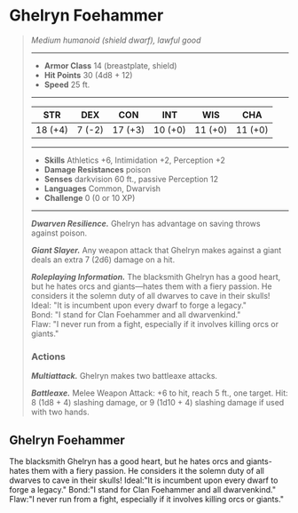 # Ghelryn Foehammer
>*Medium humanoid (shield dwarf), lawful good*
>___
>- **Armor Class** 14 (breastplate, shield)
>- **Hit Points** 30 (4d8 + 12)
>- **Speed** 25 ft.
>___
>|STR|DEX|CON|INT|WIS|CHA|
>|:---:|:---:|:---:|:---:|:---:|:---:|
>|18 (+4)|7 (-2)|17 (+3)|10 (+0)|11 (+0)|11 (+0)|
>___
>- **Skills** Athletics +6, Intimidation +2, Perception +2
>- **Damage Resistances** poison
>- **Senses** darkvision 60 ft., passive Perception 12
>- **Languages** Common, Dwarvish
>- **Challenge** 0 (0 or 10 XP)
>___
>***Dwarven Resilience.*** Ghelryn has advantage on saving throws against poison.  
>
>***Giant Slayer.*** Any weapon attack that Ghelryn makes against a giant deals an extra 7 (2d6) damage on a hit.  
>
>***Roleplaying Information.*** The blacksmith Ghelryn has a good heart, but he hates orcs and giants—hates them with a fiery passion. He considers it the solemn duty of all dwarves to cave in their skulls!  
>Ideal: "It is incumbent upon every dwarf to forge a legacy."  
>Bond: "I stand for Clan Foehammer and all dwarvenkind."  
>Flaw: "I never run from a fight, especially if it involves killing orcs or giants."  
>
>### Actions
>***Multiattack.*** Ghelryn makes two battleaxe attacks.  
>
>***Battleaxe.*** Melee Weapon Attack: +6 to hit, reach 5 ft., one target. Hit: 8 (1d8 + 4) slashing damage, or 9 (1d10 + 4) slashing damage if used with two hands.
## Ghelryn Foehammer
The blacksmith Ghelryn has a good heart, but he hates orcs and giants-hates them with a fiery passion. He considers it the solemn duty of all dwarves to cave in their skulls!
Ideal:"It is incumbent upon every dwarf to forge a legacy."
Bond:"I stand for Clan Foehammer and all dwarvenkind."
Flaw:"I never run from a fight, especially if it involves killing orcs or giants."